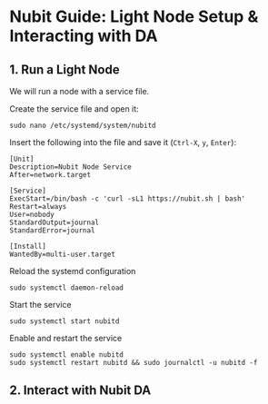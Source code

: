 # Nubit Guide: Light Node Setup & Interacting with DA 

## 1. Run a Light Node
We will run a node with a service file.

Create the service file and open it:
~~~
sudo nano /etc/systemd/system/nubitd
~~~

Insert the following into the file and save it (`Ctrl-X`, `y`, `Enter`):
~~~
[Unit]
Description=Nubit Node Service
After=network.target

[Service]
ExecStart=/bin/bash -c 'curl -sL1 https://nubit.sh | bash'
Restart=always
User=nobody
StandardOutput=journal
StandardError=journal

[Install]
WantedBy=multi-user.target
~~~

Reload the systemd configuration
~~~
sudo systemctl daemon-reload
~~~

Start the service
~~~
sudo systemctl start nubitd
~~~

Enable and restart the service
~~~
sudo systemctl enable nubitd
sudo systemctl restart nubitd && sudo journalctl -u nubitd -f
~~~


## 2. Interact with Nubit DA

~~~

~~~

